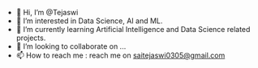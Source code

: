 - 👋 Hi, I’m @Tejaswi
- 👀 I’m interested in Data Science, AI and ML.
- 🌱 I’m currently learning Artificial Intelligence and Data Science related projects.
- 💞️ I’m looking to collaborate on ...
- 📫 How to reach me : reach me on saitejaswi0305@gmail.com

<!---
teju35/teju35 is a ✨ special ✨ repository because its `README.md` (this file) appears on your GitHub profile.
You can click the Preview link to take a look at your changes.
--->
